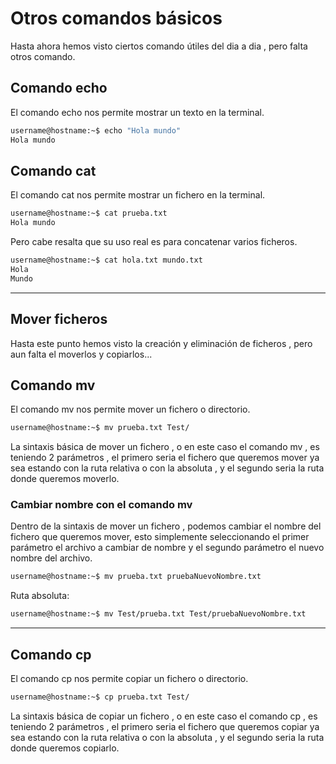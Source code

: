 # Otros comandos básicos

Hasta ahora hemos visto ciertos comando útiles del dia a dia , pero falta otros comando.

## Comando echo

El comando echo nos permite mostrar un texto en la terminal.

```bash
username@hostname:~$ echo "Hola mundo"
Hola mundo
```

## Comando cat

El comando cat nos permite mostrar un fichero en la terminal.

```bash
username@hostname:~$ cat prueba.txt
Hola mundo
```

Pero cabe resalta que su uso real es para concatenar varios ficheros.

```bash
username@hostname:~$ cat hola.txt mundo.txt
Hola
Mundo
```

---

## Mover ficheros

Hasta este punto hemos visto la creación y eliminación de ficheros , pero aun falta el moverlos y copiarlos...

## Comando mv

El comando mv nos permite mover un fichero o directorio.

```bash
username@hostname:~$ mv prueba.txt Test/
```

La sintaxis básica de mover un fichero , o en este caso el comando mv , es teniendo 2 parámetros , el primero seria el
fichero que queremos mover ya sea estando con la ruta relativa o con la absoluta , y el segundo seria la ruta donde
queremos moverlo.

### Cambiar nombre con el comando mv

Dentro de la sintaxis de mover un fichero , podemos cambiar el nombre del fichero que queremos mover, esto simplemente
seleccionando el primer parámetro el archivo a cambiar de nombre y el segundo parámetro el nuevo nombre del archivo.

```bash
username@hostname:~$ mv prueba.txt pruebaNuevoNombre.txt
```

Ruta absoluta:

```bash
username@hostname:~$ mv Test/prueba.txt Test/pruebaNuevoNombre.txt
```

---

## Comando cp

El comando cp nos permite copiar un fichero o directorio.

```bash
username@hostname:~$ cp prueba.txt Test/
```

La sintaxis básica de copiar un fichero , o en este caso el comando cp , es teniendo 2 parámetros , el primero seria el
fichero que queremos copiar ya sea estando con la ruta relativa o con la absoluta , y el segundo seria la ruta donde
queremos copiarlo.
